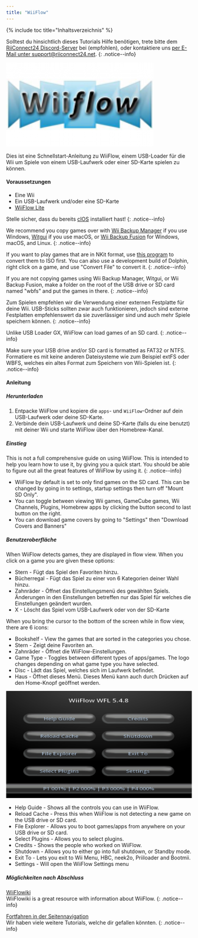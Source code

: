 ```yaml
---
title: "WiiFlow"
---
```


{% include toc title="Inhaltsverzeichnis" %}

Solltest du hinsichtlich dieses Tutorials Hilfe benötigen, trete bitte dem [RiiConnect24 Discord-Server](https://discord.gg/rc24) bei (empfohlen), oder kontaktiere uns [per E-Mail unter support@riiconnect24.net](mailto:support@riiconnect24.net).
{: .notice--info}

![WiiFlow](/images/wiiflowlogo.png)

Dies ist eine Schnellstart-Anleitung zu WiiFlow, einem USB-Loader für die Wii um Spiele von einem USB-Laufwerk oder einer SD-Karte spielen zu können.

#### Voraussetzungen

* Eine Wii
* Ein USB-Laufwerk und/oder eine SD-Karte
* [WiiFlow Lite](https://hbb1.oscwii.org/hbb/wiiflow/wiiflow.zip)

Stelle sicher, dass du bereits [cIOS](/cios) installiert hast!
{: .notice--info}

We recommend you copy games over with [Wii Backup Manager](/wiibackupmanager) if you use Windows, [Witgui](https://desairem.com/wordpress/category/witgui-download/) if you use macOS, or [Wii Backup Fusion](https://github.com/larsenv/Wii-Backup-Fusion) for Windows, macOS, and Linux.
{: .notice--info}

If you want to play games that are in NKit format, use [this program](https://gbatemp.net/download/nkit.36157/) to convert them to ISO first. You can also use a development build of Dolphin, right click on a game, and use "Convert File" to convert it.
{: .notice--info}

If you are not copying games using Wii Backup Manager, Witgui, or Wii Backup Fusion, make a folder on the root of the USB drive or SD card named "wbfs" and put the games in there.
{: .notice--info}

Zum Spielen empfehlen wir die Verwendung einer externen Festplatte für deine Wii. USB-Sticks sollten zwar auch funktionieren, jedoch sind externe Festplatten empfehlenswert da sie zuverlässiger sind und auch mehr Spiele speichern können.
{: .notice--info}

Unlike USB Loader GX, WiiFlow can load games of an SD card.
{: .notice--info}

Make sure your USB drive and/or SD card is formatted as FAT32 or NTFS. Formatiere es mit keine anderen Dateisysteme wie zum Beispiel extFS oder WBFS, welches ein altes Format zum Speichern von Wii-Spielen ist.
{: .notice--info}

#### Anleitung

##### Herunterladen

1. Entpacke WiiFlow und kopiere die `apps`- und `WiiFlow`-Ordner auf dein USB-Laufwerk oder deine SD-Karte.
2. Verbinde dein USB-Laufwerk und deine SD-Karte (falls du eine benutzt) mit deiner Wii und starte WiiFlow über den Homebrew-Kanal.

##### Einstieg

This is not a full comprehensive guide on using WiiFlow. This is intended to help you learn how to use it, by giving you a quick start. You should be able to figure out all the great features of WiiFlow by using it.
{: .notice--info}

* WiiFlow by default is set to only find games on the SD card. This can be changed by going in to settings, startup settings then turn off "Mount SD Only".
* You can toggle between viewing Wii games, GameCube games, Wii Channels, Plugins, Homebrew apps by clicking the button second to last button on the right.
* You can download game covers by going to "Settings" then "Download Covers and Banners"

##### Benutzeroberfläche

When WiiFlow detects games, they are displayed in flow view. When you click on a game you are given these options:

* Stern - Fügt das Spiel den Favoriten hinzu.
* Bücherregal - Fügt das Spiel zu einer von 6 Kategorien deiner Wahl hinzu.
* Zahnräder - Öffnet das Einstellungsmenü des gewählten Spiels. Änderungen in den Einstellungen betreffen nur das Spiel für welches die Einstellungen geändert wurden.
* X - Löscht das Spiel vom USB-Laufwerk oder von der SD-Karte

When you bring the cursor to the bottom of the screen while in flow view, there are 6 icons:

* Bookshelf - View the games that are sorted in the categories you chose.
* Stern - Zeigt deine Favoriten an.
* Zahnräder - Öffnet die WiiFlow-Einstellungen.
* Game Type - Toggles between different types of apps/games. The logo changes depending on what game type you have selected.
* Disc - Lädt das Spiel, welches sich im Laufwerk befindet.
* Haus - Öffnet dieses Menü. Dieses Menü kann auch durch Drücken auf den Home-Knopf geöffnet werden.

![WF_menu](images/WFmenu.png)

* Help Guide - Shows all the controls you can use in WiiFlow.
* Reload Cache - Press this when WiiFlow is not detecting a new game on the USB drive or SD card.
* File Explorer - Allows you to boot games/apps from anywhere on your USB drive or SD card.
* Select Plugins - Allows you to select plugins.
* Credits - Shows the people who worked on WiiFlow.
* Shutdown - Allows you to either go into full shutdown, or Standby mode.
* Exit To - Lets you exit to Wii Menu, HBC, neek2o, Priiloader and Bootmii.
* Settings - Will open the WiiFlow Settings menu

##### Möglichkeiten nach Abschluss

[WiiFlowiki](https://sites.google.com/site/WiiFlowiki4/)<br> WiiFlowiki is a great resource with information about WiiFlow.
{: .notice--info}

[Fortfahren in der Seitennavigation](site-navigation)<br> Wir haben viele weitere Tutorials, welche dir gefallen könnten.
{: .notice--info}
